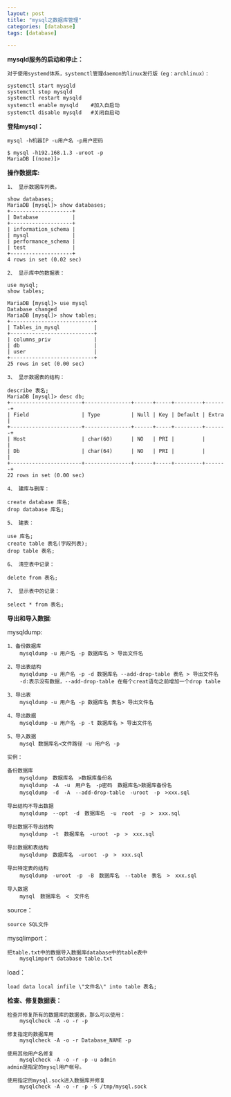 ```yaml
---
layout: post
title: "mysql之数据库管理"
categories: [database]
tags: [database]

---
```


**mysqld服务的启动和停止：**

    对于使用systemd体系，systemctl管理daemon的linux发行版（eg：archlinux）：
    
    systemctl start mysqld   
    systemctl stop mysqld
    systemctl restart mysqld
    systemctl enable mysqld    #加入自启动
    systemctl disable mysqld   #关闭自启动


**登陆mysql：**

    mysql -h机器IP -u用户名 -p用户密码

    $ mysql -h192.168.1.3 -uroot -p
    MariaDB [(none)]> 


**操作数据库:**

    1、 显示数据库列表。
    
    show databases;
    MariaDB [mysql]> show databases;
    +--------------------+
    | Database           |
    +--------------------+
    | information_schema |
    | mysql              |
    | performance_schema |
    | test               |
    +--------------------+
    4 rows in set (0.02 sec)

    2、 显示库中的数据表：
    
    use mysql;
    show tables;

    MariaDB [mysql]> use mysql
    Database changed
    MariaDB [mysql]> show tables;
    +---------------------------+
    | Tables_in_mysql           |
    +---------------------------+
    | columns_priv              |
    | db                        |
    | user                      |
    +---------------------------+
    25 rows in set (0.00 sec)

    3、 显示数据表的结构：

    describe 表名;
    MariaDB [mysql]> desc db;
    +-----------------------+---------------+------+-----+---------+-------+
    | Field                 | Type          | Null | Key | Default | Extra |
    +-----------------------+---------------+------+-----+---------+-------+
    | Host                  | char(60)      | NO   | PRI |         |       |
    | Db                    | char(64)      | NO   | PRI |         |       |
    +-----------------------+---------------+------+-----+---------+-------+
    22 rows in set (0.00 sec)

    4、 建库与删库：

    create database 库名;
    drop database 库名;

    5、 建表：
   
    use 库名;
    create table 表名(字段列表);
    drop table 表名;

    6、 清空表中记录：

    delete from 表名;

    7、 显示表中的记录：

    select * from 表名;


**导出和导入数据:**

mysqldump:

    1、备份数据库
        mysqldump -u 用户名 -p 数据库名 > 导出文件名

    2、导出表结构
        mysqldump -u 用户名 -p -d 数据库名 --add-drop-table 表名 > 导出文件名  
        -d:表示没有数据，--add-drop-table 在每个creat语句之前增加一个drop table

    3、导出表
        mysqldump -u 用户名 -p 数据库名 表名> 导出文件名

    4、导出数据
        mysqldump -u 用户名 -p -t 数据库名 > 导出文件名

    5、导入数据
        mysql 数据库名<文件路径 -u 用户名 -p

    实例：

    备份数据库
        mysqldump　数据库名　>数据库备份名　　
        mysqldump　-A　-u　用户名　-p密码　数据库名>数据库备份名　　
        mysqldump　-d　-A　--add-drop-table　-uroot　-p　>xxx.sql

    导出结构不导出数据
        mysqldump　--opt　-d　数据库名　-u　root　-p　>　xxx.sql
    
    导出数据不导出结构
        mysqldump　-t　数据库名　-uroot　-p　>　xxx.sql

    导出数据和表结构
        mysqldump　数据库名　-uroot　-p　>　xxx.sql

    导出特定表的结构
        mysqldump　-uroot　-p　-B　数据库名　--table　表名　>　xxx.sql

    导入数据
        mysql　数据库名　<　文件名 

 source：  

    source SQL文件

mysqlimport：

    把table.txt中的数据导入数据库database中的table表中
        mysqlimport database table.txt


load：

    load data local infile \"文件名\" into table 表名;

**检查、修复数据表：**

    检查并修复所有的数据库的数据表，那么可以使用：
        mysqlcheck -A -o -r -p  

    修复指定的数据库用 
        mysqlcheck -A -o -r Database_NAME -p 

    使用其他用户名修复
        mysqlcheck -A -o -r -p -u admin   
    admin是指定的mysql用户帐号。

    使用指定的mysql.sock进入数据库并修复
        mysqlcheck -A -o -r -p -S /tmp/mysql.sock  